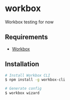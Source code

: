 # workbox
Workbox testing for now

## Requirements

- [Workbox](https://developers.google.com/web/tools/workbox/)

## Installation

```bash
# Install Workbox CLI
$ npm install -g workbox-cli

# Generate config
$ workbox wizard
```
